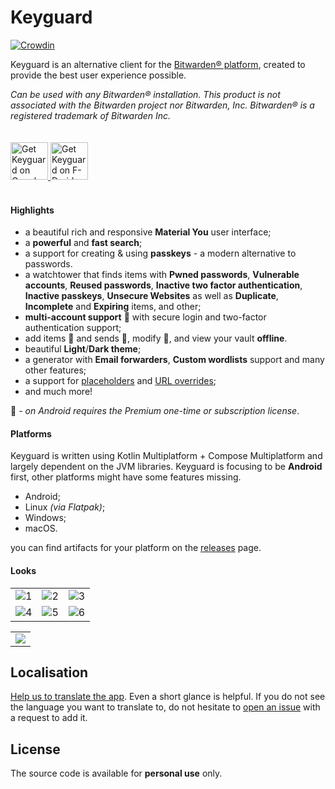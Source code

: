 # Keyguard

[![Crowdin](https://badges.crowdin.net/keyguard/localized.svg)](https://crowdin.com/project/keyguard)

Keyguard is an alternative client for the [Bitwarden® platform](https://bitwarden.com/), created to provide the best user experience possible.

_Can be used with any Bitwarden® installation. This product is not associated with the Bitwarden project nor Bitwarden, Inc. Bitwarden® is a registered trademark of Bitwarden Inc._

<a href="https://play.google.com/store/apps/details?id=com.artemchep.keyguard">
  <img alt="Get Keyguard on Google Play" vspace="20"
       src="https://play.google.com/intl/en_us/badges/images/generic/en-play-badge.png" height="60" />
</a>

<a href="https://gh.artemchep.com/keyguard-repo-fdroid/repo">
  <img src="https://fdroid.gitlab.io/artwork/badge/get-it-on.png"
       alt="Get Keyguard on F-Droid"
       vspace="20"
       height="60">
</a>

#### Highlights
- a beautiful rich and responsive **Material You** user interface;
- a **powerful** and **fast search**;
- a support for creating & using **passkeys** - a modern alternative to passwords.
- a watchtower that finds items with **Pwned passwords**, **Vulnerable accounts**, **Reused passwords**, **Inactive two factor authentication**, **Inactive passkeys**, **Unsecure Websites** as well as **Duplicate**, **Incomplete** and **Expiring** items, and other;
- **multi-account support** 🌠 with secure login and two-factor authentication support;
- add items 🌠 and sends 🌠, modify 🌠, and view your vault **offline**.
- beautiful **Light**/**Dark theme**;
- a generator with **Email forwarders**, **Custom wordlists** support and many other features; 
- a support for [placeholders](wiki/PLACEHOLDERS.md) and [URL overrides](wiki/URL_OVERRIDE.md);
- and much more!

🌠 _- on Android requires the Premium one-time or subscription license_. 

#### Platforms
Keyguard is written using Kotlin Multiplatform + Compose Multiplatform and largely dependent on the JVM libraries. Keyguard is focusing to be **Android** first, other platforms might have some features missing.

- Android;
- Linux _(via Flatpak)_;
- Windows;
- macOS.

you can find artifacts for your platform on the [releases](https://github.com/AChep/keyguard-app/releases) page.


#### Looks

|        |        |        |
| :----: | :----: | :----: |
| ![1](https://github.com/AChep/keyguard-app/blob/master/screenshots/phone/Screenshot_20230928_233006.png) | ![2](https://github.com/AChep/keyguard-app/blob/master/screenshots/phone/Screenshot_20230928_233040.png) | ![3](https://github.com/AChep/keyguard-app/blob/master/screenshots/phone/Screenshot_20230928_233118.png) | 
| ![4](https://github.com/AChep/keyguard-app/blob/master/screenshots/phone/Screenshot_20230928_233159.png) | ![5](https://github.com/AChep/keyguard-app/blob/master/screenshots/phone/Screenshot_20230928_233236.png) | ![6](https://github.com/AChep/keyguard-app/blob/master/screenshots/phone/Screenshot_20230928_233342.png) |

|        |
| :----: |
| ![](https://github.com/AChep/keyguard-app/blob/master/screenshots/tablet10/Screenshot_20240306-111704.png) |

## Localisation

 [Help us to translate the app](https://crowdin.com/project/keyguard). Even a short glance is helpful. 
 If you do not see the language you want to translate to, do not hesitate to [open an issue](https://github.com/AChep/AcDisplay/issues/new) with a request to add it.

## License

The source code is available for **personal use** only.
